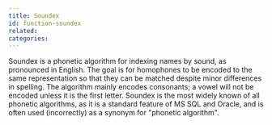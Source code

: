 ```yaml
---
title: Soundex
id: function-soundex
related:
categories:
---
```


Soundex is a phonetic algorithm for indexing names by sound, as pronounced in English. The goal is for homophones to be encoded to the same representation so that they can be matched despite minor differences in spelling. The algorithm mainly encodes consonants; a vowel will not be encoded unless it is the first letter. Soundex is the most widely known of all phonetic algorithms, as it is a standard feature of MS SQL and Oracle, and is often used (incorrectly) as a synonym for "phonetic algorithm".